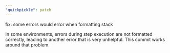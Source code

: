```yaml
---
"quickpickle": patch
---
```


fix: some errors would error when formatting stack

In some environments, errors during step execution are
not formatted correctly, leading to another error that
is very unhelpful. This commit works around that problem.